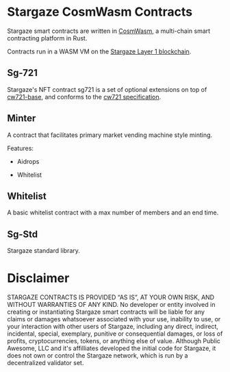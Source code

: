 # Stargaze CosmWasm Contracts

Stargaze smart contracts are written in [CosmWasm](https://cosmwasm.com), a multi-chain smart contracting platform in Rust.

Contracts run in a WASM VM on the [Stargaze Layer 1 blockchain](https://github.com/public-awesome/stargaze).

## Sg-721

Stargaze's NFT contract sg721 is a set of optional extensions on top of [cw721-base](https://github.com/CosmWasm/cw-nfts/tree/main/contracts/cw721-base), and conforms to the [cw721 specification](https://github.com/CosmWasm/cw-nfts/tree/main/packages/cw721).

## Minter

A contract that facilitates primary market vending machine style minting.

Features:

- Aidrops

- Whitelist

## Whitelist

A basic whitelist contract with a max number of members and an end time.

## Sg-Std

Stargaze standard library.

# Disclaimer

STARGAZE CONTRACTS IS PROVIDED “AS IS”, AT YOUR OWN RISK, AND WITHOUT WARRANTIES OF ANY KIND. No developer or entity involved in creating or instantiating Stargaze smart contracts will be liable for any claims or damages whatsoever associated with your use, inability to use, or your interaction with other users of Stargaze, including any direct, indirect, incidental, special, exemplary, punitive or consequential damages, or loss of profits, cryptocurrencies, tokens, or anything else of value. Although Public Awesome, LLC and it's affilliates developed the initial code for Stargaze, it does not own or control the Stargaze network, which is run by a decentralized validator set.
